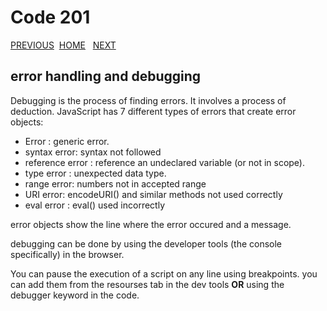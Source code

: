 # Code 201

[PREVIOUS](https://dinaalsaid.github.io/reading-notes/class-09) &nbsp;[HOME](https://dinaalsaid.github.io/reading-notes/)  &nbsp; [NEXT](https://dinaalsaid.github.io/reading-notes/class-11)

## error handling and debugging

Debugging is the process of finding errors. It involves a process of deduction.
JavaScript has 7 different types of errors that create error objects:

* Error : generic error.
* syntax error: syntax not followed
* reference error : reference an undeclared variable (or not in scope).
* type error : unexpected data type.
* range error: numbers not in accepted range
* URI error: encodeURI() and similar methods not used correctly
* eval error : eval() used incorrectly

error objects show the line where the error occured and a message.

debugging can be done by using the developer tools (the console specifically) in the browser.

You can pause the execution of a script on any line using breakpoints.
you can add them from the resourses tab in the dev tools **OR** using the
debugger keyword in the code.
